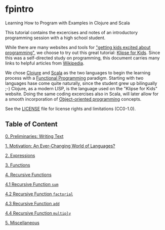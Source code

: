 # fpintro
Learning How to Program with Examples in Clojure and Scala

This tutorial contains the excercises and notes of an introductory programming session with a high school student.

While there are many websites and tools for ["getting kids excited about programming"](https://www.makeuseof.com/tag/10-tools-to-get-kids-excited-about-programming), we choose to try out this great tutorial: [Klipse for Kids](http://kids.klipse.tech).  Since this was a self-directed study on programming, this document carries many links to helpful articles from [Wikipedia](https://www.wikipedia.org/).

We chose [Clojure](https://clojure.org) and [Scala](https://www.scala-lang.org) as the two languages to begin the learning process with a [Functional Programming](https://en.wikipedia.org/wiki/Functional_programming) paradigm.  Starting with two languages hase come quite naturally, since the student grew up bilingually ;-)  Clojure, as a modern LISP, is the language used on the "Klipse for Kids" website.  Doing the same coding excercises also in Scala, will later allow for a smooth incorporation of [Object-oriented programming](https://en.wikipedia.org/wiki/Object-oriented_programming) concepts.

See the [LICENSE](License.txt) file for license rights and limitations (CC0-1.0).

## Table of Content

[0. Preliminaries: Writing Text](ch0_preliminaries.md)

[1. Motivation: An Ever-Changing World of Languages?](ch1_motivation.md)

[2. Expressions](ch2_expressions.md)

[3. Functions](ch3_functions.md)

[4. Recursive Functions](ch4_recursive_functions.md)

[4.1 Recursive Function `sum`](ch4_1_recursive_sum.md)

[4.2 Recursive Function `factorial`](ch4_2_recursive_factorial.md)

[4.3 Recursive Function `add`](ch4_3_recursive_add.md)

[4.4 Recursive Function `multiply`](ch4_4_recursive_multiply.md)

[5. Miscellaneous](ch5_miscellaneous.md)
